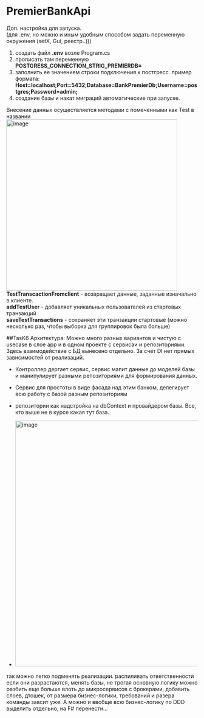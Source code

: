 # PremierBankApi

Доп. настройка для запуска.  
(для .env, но можно и иным удобным способом задать переменную окружения (setX, Gui, реестр..)))
1. создать файл **.env** возле Program.cs
2. прописать там переменную **POSTGRESS_CONNECTION_STRIG_PREMIERDB=**
3. заполнить ее значением строки подключения к постгресс. пример формата: **Host=localhost;Port=5432;Database=BankPremierDb;Username=postgres;Password=admin;**
4. создание базы и накат миграций автоматические при запуске.  


Внесение данных осуществляется методами с помеченными как Test в названии  
<img width="450" height="450" alt="image" src="https://github.com/user-attachments/assets/2ad5cff4-b473-4bdb-8158-e7b0b5d22d90" />  
**TestTranscactionFromclient** - возвращает данные, заданные изначально в клиенте.  
**addTestUser** - добавляет уникальных пользователей из стартовых транзакций  
**saveTestTransactions** - сохраняет эти транзакции стартовые (можно несколько раз, чтобы выборка для группировок была больше)


##TasK6
Архитектура: Можно много разных вариантов и чистую с usecase в слое app и в одном проекте с сервисаи и репозиториями.
  Здесь взаимодействие с БД вынесено отдельно. За счет DI нет прямых зависимостей от реализаций. 
  - Контроллер дергает сервис, сервис мапит данные до моделей базы и манипулирует разными репозиториями для формирования данных.
  - Сервис для простоты в виде фасада над этим банком, делегирует всю работу с базой разным репозиториям
  - репозитории как надстройка на dbContext и провайдером базы. Все, кто выше не в курсе какая тут база.

  - <img width="914" height="646" alt="image" src="https://github.com/user-attachments/assets/598d50bb-78a6-497a-8f5a-6fa088d4cf71" />

  так можно легко подменять реализации. распиливать ответственности если они разрастаются, менять базы, не трогая основную логику
можно разбить еще больше влоть до микросервисов с брокерами, добавить слоев, дтошек, от размера бизнес-логики, требований и разера команды завсит уже.
А можно и ввобще всю бизнес-логику по DDD выделить отдельно, на F# перенести...

  
